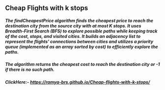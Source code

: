 ## Cheap Flights with k stops

##### The findCheapestPrice algorithm finds the cheapest price to reach the destination city from the source city with at most K stops. It uses Breadth-First Search (BFS) to explore possible paths while keeping track of the cost, stops, and visited cities. It builds an adjacency list to represent the flights' connections between cities and utilizes a priority queue (implemented as an array sorted by cost) to efficiently explore the paths.

##### The algorithm returns the cheapest cost to reach the destination city or -1 if there is no such path.
##### ClickHere:- https://ramya-brs.github.io/Cheap-flights-with-k-stops/
